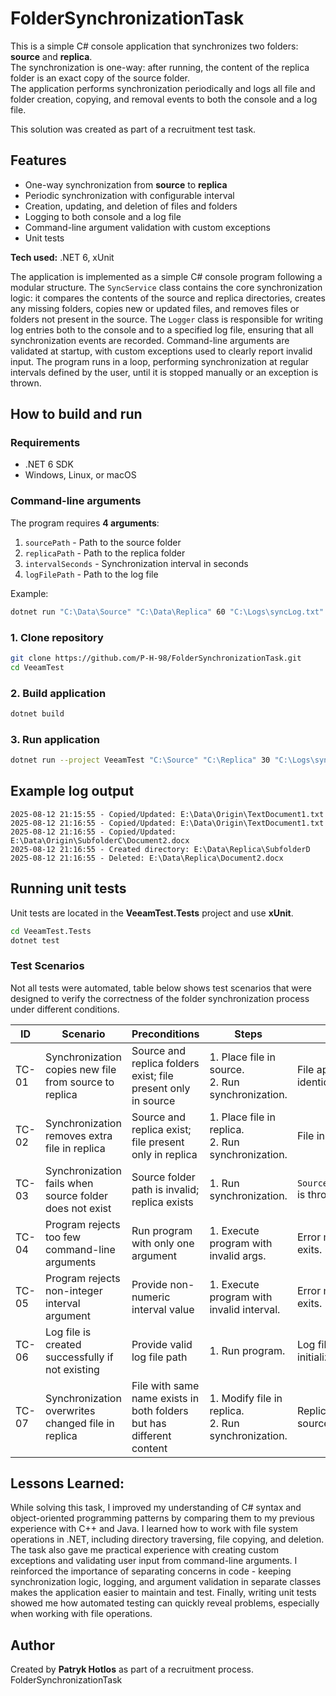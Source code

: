 # FolderSynchronizationTask

This is a simple C# console application that synchronizes two folders: **source** and **replica**.  
The synchronization is one-way: after running, the content of the replica folder is an exact copy of the source folder.  
The application performs synchronization periodically and logs all file and folder creation, copying, and removal events to both the console and a log file.

This solution was created as part of a recruitment test task.

## Features

- One-way synchronization from **source** to **replica**
- Periodic synchronization with configurable interval
- Creation, updating, and deletion of files and folders
- Logging to both console and a log file
- Command-line argument validation with custom exceptions
- Unit tests

**Tech used:** .NET 6, xUnit

The application is implemented as a simple C# console program following a modular structure.
The `SyncService` class contains the core synchronization logic: it compares the contents of the source and replica directories, creates any missing folders, copies new or updated files, and removes files or folders not present in the source.
The `Logger` class is responsible for writing log entries both to the console and to a specified log file, ensuring that all synchronization events are recorded.
Command-line arguments are validated at startup, with custom exceptions used to clearly report invalid input.
The program runs in a loop, performing synchronization at regular intervals defined by the user, until it is stopped manually or an exception is thrown.

## How to build and run

### Requirements

- .NET 6 SDK
- Windows, Linux, or macOS

### Command-line arguments

The program requires **4 arguments**:

1. `sourcePath` - Path to the source folder
2. `replicaPath` - Path to the replica folder
3. `intervalSeconds` - Synchronization interval in seconds
4. `logFilePath` - Path to the log file

Example:

```bash
dotnet run "C:\Data\Source" "C:\Data\Replica" 60 "C:\Logs\syncLog.txt"
```

### 1. Clone repository

```bash
git clone https://github.com/P-H-98/FolderSynchronizationTask.git
cd VeeamTest
```

### 2. Build application

```bash
dotnet build
```

### 3. Run application

```bash
dotnet run --project VeeamTest "C:\Source" "C:\Replica" 30 "C:\Logs\sync.log"
```

## Example log output

```
2025-08-12 21:15:55 - Copied/Updated: E:\Data\Origin\TextDocument1.txt
2025-08-12 21:16:55 - Copied/Updated: E:\Data\Origin\TextDocument1.txt
2025-08-12 21:16:55 - Copied/Updated: E:\Data\Origin\SubfolderC\Document2.docx
2025-08-12 21:16:55 - Created directory: E:\Data\Replica\SubfolderD
2025-08-12 21:16:55 - Deleted: E:\Data\Replica\Document2.docx
```

## Running unit tests

Unit tests are located in the **VeeamTest.Tests** project and use **xUnit**.

```bash
cd VeeamTest.Tests
dotnet test
```

### Test Scenarios

Not all tests were automated, table below shows test scenarios that were designed to verify the correctness of the folder synchronization process under different conditions.

| **ID** | **Scenario**                                            | **Preconditions**                                                    | **Steps**                                             | **Expected Result**                                      | **Automated?**                                                                    |
| ------ | ------------------------------------------------------- | -------------------------------------------------------------------- | ----------------------------------------------------- | -------------------------------------------------------- | --------------------------------------------------------------------------------- |
| TC-01  | Synchronization copies new file from source to replica  | Source and replica folders exist; file present only in source        | 1. Place file in source.<br>2. Run synchronization.   | File appears in replica with identical content.          | ✅ (SyncServiceTests.Synchronize_CopiesFilesFromSourceToReplica)                  |
| TC-02  | Synchronization removes extra file in replica           | Source and replica exist; file present only in replica               | 1. Place file in replica.<br>2. Run synchronization.  | File in replica is deleted.                              | ✅ (SyncServiceTests.Synchronize_RemovesExtraFilesInReplica)                      |
| TC-03  | Synchronization fails when source folder does not exist | Source folder path is invalid; replica exists                        | 1. Run synchronization.                               | `SourceDirectoryNotFoundException` is thrown and logged. | ✅ (SyncServiceTests.Synchronize_ThrowsException_WhenSourceDirectoryDoesNotExist) |
| TC-04  | Program rejects too few command-line arguments          | Run program with only one argument                                   | 1. Execute program with invalid args.                 | Error message printed; program exits.                    | ✅ (ProgramTests.ValidateArguments_ThrowsException_WhenInvalidNumberOfArguments)  |
| TC-05  | Program rejects non-integer interval argument           | Provide non-numeric interval value                                   | 1. Execute program with invalid interval.             | Error message printed; program exits.                    | ✅ (ProgramTests.ValidateArguments_ThrowsException_WhenIntervalIsInvalid)         |
| TC-06  | Log file is created successfully if not existing        | Provide valid log file path                                          | 1. Run program.                                       | Log file is created and contains initialization entry.   | ✅ (LoggerTests.Log_CreatesLogFileIfNotExists)                                    |
| TC-07  | Synchronization overwrites changed file in replica      | File with same name exists in both folders but has different content | 1. Modify file in replica.<br>2. Run synchronization. | Replica file content matches source file.                | ⬜ Manual                                                                         |

## Lessons Learned:

While solving this task, I improved my understanding of C# syntax and object-oriented programming patterns by comparing them to my previous experience with C++ and Java.
I learned how to work with file system operations in .NET, including directory traversing, file copying, and deletion.
The task also gave me practical experience with creating custom exceptions and validating user input from command-line arguments.
I reinforced the importance of separating concerns in code - keeping synchronization logic, logging, and argument validation in separate classes makes the application easier to maintain and test.
Finally, writing unit tests showed me how automated testing can quickly reveal problems, especially when working with file operations.

## Author

Created by **Patryk Hotlos** as part of a recruitment process.
FolderSynchronizationTask
